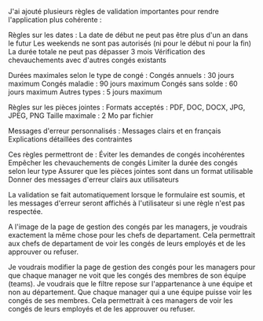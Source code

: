 J'ai ajouté plusieurs règles de validation importantes pour rendre l'application plus cohérente :

Règles sur les dates :
La date de début ne peut pas être plus d'un an dans le futur
Les weekends ne sont pas autorisés (ni pour le début ni pour la fin)
La durée totale ne peut pas dépasser 3 mois
Vérification des chevauchements avec d'autres congés existants

Durées maximales selon le type de congé :
Congés annuels : 30 jours maximum
Congés maladie : 90 jours maximum
Congés sans solde : 60 jours maximum
Autres types : 5 jours maximum

Règles sur les pièces jointes :
Formats acceptés : PDF, DOC, DOCX, JPG, JPEG, PNG
Taille maximale : 2 Mo par fichier

Messages d'erreur personnalisés :
Messages clairs et en français
Explications détaillées des contraintes

Ces règles permettront de :
Éviter les demandes de congés incohérentes
Empêcher les chevauchements de congés
Limiter la durée des congés selon leur type
Assurer que les pièces jointes sont dans un format utilisable
Donner des messages d'erreur clairs aux utilisateurs

La validation se fait automatiquement lorsque le formulaire est soumis, et les messages d'erreur seront affichés à l'utilisateur si une règle n'est pas respectée.


A l'image de la page de gestion des congés par les managers, je voudrais exactement la même chose pour les chefs de departament. Cela permettrait aux chefs de departament de voir les congés de leurs employés et de les approuver ou refuser.

Je voudrais modifier la page de gestion des congés pour les managers pour que chaque manager ne voit que les congés des membres de son équipe (teams). Je voudrais que le filtre repose sur l'appartenance à une équipe et non au département. Que chaque manager qui a une équipe puisse voir les congés de ses membres. Cela permettrait à ces managers de voir les congés de leurs employés et de les approuver ou refuser. 